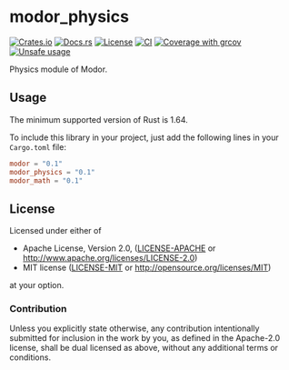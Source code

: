 # modor_physics

[![Crates.io](https://img.shields.io/crates/v/modor_physics.svg)](https://crates.io/crates/modor_physics)
[![Docs.rs](https://img.shields.io/docsrs/modor_physics)](https://docs.rs/crate/modor_physics)
[![License](https://img.shields.io/crates/l/modor_physics)](https://github.com/modor-engine/modor_physics)
[![CI](https://github.com/modor-engine/modor/actions/workflows/ci.yml/badge.svg)](https://github.com/modor-engine/modor/actions/workflows/ci.yml)
[![Coverage with grcov](https://img.shields.io/codecov/c/gh/modor-engine/modor)](https://app.codecov.io/gh/modor-engine/modor)
[![Unsafe usage](https://img.shields.io/badge/unsafe%20usage-0-green.svg)](https://github.com/modor-engine/modor/search?q=path%3Acrates%2Fmodor_physics+extension%3Ars+unsafe)

Physics module of Modor.

## Usage

The minimum supported version of Rust is 1.64.

To include this library in your project, just add the following lines in your `Cargo.toml` file:

```toml
modor = "0.1"
modor_physics = "0.1"
modor_math = "0.1"
```

## License

Licensed under either of

* Apache License, Version 2.0, ([LICENSE-APACHE](../../LICENSE-APACHE) or http://www.apache.org/licenses/LICENSE-2.0)
* MIT license ([LICENSE-MIT](../../LICENSE-MIT) or http://opensource.org/licenses/MIT)

at your option.

### Contribution

Unless you explicitly state otherwise, any contribution intentionally submitted for inclusion in the work by you, as
defined in the Apache-2.0 license, shall be dual licensed as above, without any additional terms or conditions.
